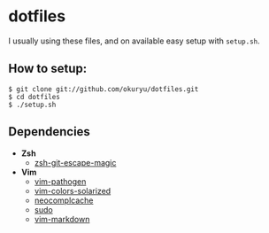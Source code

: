 # dotfiles

I usually using these files, and on available easy setup with ```setup.sh```.

## How to setup:

    $ git clone git://github.com/okuryu/dotfiles.git
    $ cd dotfiles
    $ ./setup.sh

## Dependencies

* **Zsh**
  * [zsh-git-escape-magic](http://github.com/knu/zsh-git-escape-magic)
* **Vim**
  * [vim-pathogen](http://github.com/tpope/vim-pathogen)
  * [vim-colors-solarized](http://github.com/altercation/vim-colors-solarized)
  * [neocomplcache](http://github.com/Shougo/neocomplcache)
  * [sudo](http://github.com/vim-scripts/sudo)
  * [vim-markdown](http://github.com/tpope/vim-markdown)

